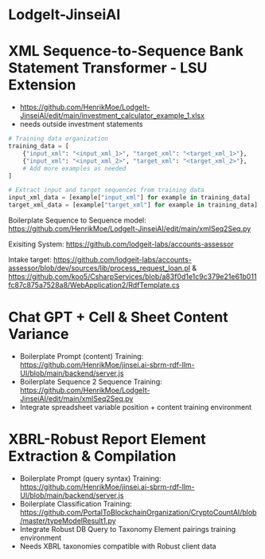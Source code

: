 # LodgeIt-JinseiAI

# XML Sequence-to-Sequence Bank Statement Transformer - LSU Extension

- https://github.com/HenrikMoe/LodgeIt-JinseiAI/edit/main/investment_calculator_example_1.xlsx
- needs outside investment statements

```python
# Training data organization
training_data = [
    {"input_xml": "<input_xml_1>", "target_xml": "<target_xml_1>"},
    {"input_xml": "<input_xml_2>", "target_xml": "<target_xml_2>"},
    # Add more examples as needed
]

# Extract input and target sequences from training data
input_xml_data = [example["input_xml"] for example in training_data]
target_xml_data = [example["target_xml"] for example in training_data]

```

Boilerplate Sequence to Sequence model: https://github.com/HenrikMoe/LodgeIt-JinseiAI/edit/main/xmlSeq2Seq.py

Exisiting System: https://github.com/lodgeit-labs/accounts-assessor

Intake target: https://github.com/lodgeit-labs/accounts-assessor/blob/dev/sources/lib/process_request_loan.pl & https://github.com/koo5/CsharpServices/blob/a83f0d1e1c9c379e21e61b011fc87c875a7528a8/WebApplication2/RdfTemplate.cs

# Chat GPT + Cell & Sheet Content Variance 

- Boilerplate Prompt (content) Training: https://github.com/HenrikMoe/jinsei.ai-sbrm-rdf-llm-UI/blob/main/backend/server.js
- Boilerplate Sequence 2 Sequence Training: https://github.com/HenrikMoe/LodgeIt-JinseiAI/edit/main/xmlSeq2Seq.py
- Integrate spreadsheet variable position + content training environment

# XBRL-Robust Report Element Extraction & Compilation

- Boilerplate Prompt (query syntax) Training: https://github.com/HenrikMoe/jinsei.ai-sbrm-rdf-llm-UI/blob/main/backend/server.js
- Boilerplate Classification Training: https://github.com/PortalToBlockchainOrganization/CryptoCountAI/blob/master/typeModelResult1.py
- Integrate Robust DB Query to Taxonomy Element pairings training environment
- Needs XBRL taxonomies compatible with Robust client data

